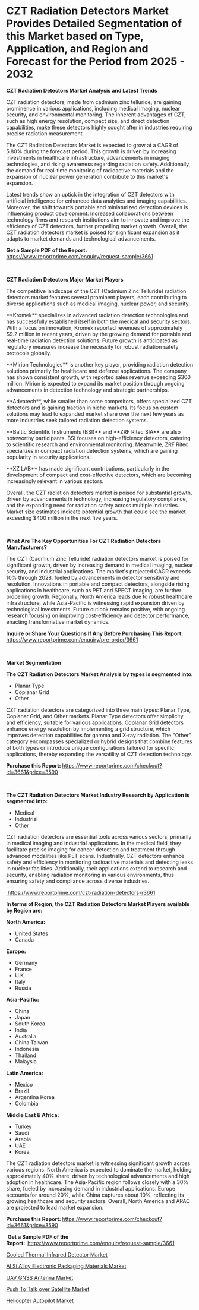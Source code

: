 <p><h1>CZT Radiation Detectors Market Provides Detailed Segmentation of this Market based on Type, Application, and Region and Forecast for the Period from 2025 - 2032</h1></p><p><strong>CZT Radiation Detectors Market Analysis and Latest Trends</strong></p>
<p><p>CZT radiation detectors, made from cadmium zinc telluride, are gaining prominence in various applications, including medical imaging, nuclear security, and environmental monitoring. The inherent advantages of CZT, such as high energy resolution, compact size, and direct detection capabilities, make these detectors highly sought after in industries requiring precise radiation measurement.</p><p>The CZT Radiation Detectors Market is expected to grow at a CAGR of 5.80% during the forecast period. This growth is driven by increasing investments in healthcare infrastructure, advancements in imaging technologies, and rising awareness regarding radiation safety. Additionally, the demand for real-time monitoring of radioactive materials and the expansion of nuclear power generation contribute to this market's expansion.</p><p>Latest trends show an uptick in the integration of CZT detectors with artificial intelligence for enhanced data analytics and imaging capabilities. Moreover, the shift towards portable and miniaturized detection devices is influencing product development. Increased collaborations between technology firms and research institutions aim to innovate and improve the efficiency of CZT detectors, further propelling market growth. Overall, the CZT radiation detectors market is poised for significant expansion as it adapts to market demands and technological advancements.</p></p>
<p><strong>Get a Sample PDF of the Report:&nbsp;</strong> <a href="https://www.reportprime.com/enquiry/request-sample/3661?utm_campaign=2113&utm_medium=2&utm_source=Github&utm_content=ia&utm_term=18032025&utm_id=czt-radiation-detectors">https://www.reportprime.com/enquiry/request-sample/3661</a></p>
<p>&nbsp;</p>
<p><strong>CZT Radiation Detectors Major Market Players</strong></p>
<p><p>The competitive landscape of the CZT (Cadmium Zinc Telluride) radiation detectors market features several prominent players, each contributing to diverse applications such as medical imaging, nuclear power, and security.</p><p>**Kromek** specializes in advanced radiation detection technologies and has successfully established itself in both the medical and security sectors. With a focus on innovation, Kromek reported revenues of approximately $9.2 million in recent years, driven by the growing demand for portable and real-time radiation detection solutions. Future growth is anticipated as regulatory measures increase the necessity for robust radiation safety protocols globally.</p><p>**Mirion Technologies** is another key player, providing radiation detection solutions primarily for healthcare and defense applications. The company has shown consistent growth, with reported sales revenue exceeding $300 million. Mirion is expected to expand its market position through ongoing advancements in detection technology and strategic partnerships.</p><p>**Advatech**, while smaller than some competitors, offers specialized CZT detectors and is gaining traction in niche markets. Its focus on custom solutions may lead to expanded market share over the next few years as more industries seek tailored radiation detection systems.</p><p>**Baltic Scientific Instruments (BSI)** and **ZRF Ritec SIA** are also noteworthy participants. BSI focuses on high-efficiency detectors, catering to scientific research and environmental monitoring. Meanwhile, ZRF Ritec specializes in compact radiation detection systems, which are gaining popularity in security applications.</p><p>**XZ LAB** has made significant contributions, particularly in the development of compact and cost-effective detectors, which are becoming increasingly relevant in various sectors.</p><p>Overall, the CZT radiation detectors market is poised for substantial growth, driven by advancements in technology, increasing regulatory compliance, and the expanding need for radiation safety across multiple industries. Market size estimates indicate potential growth that could see the market exceeding $400 million in the next five years.</p></p>
<p>&nbsp;</p>
<p><strong>What Are The Key Opportunities For CZT Radiation Detectors Manufacturers?</strong></p>
<p><p>The CZT (Cadmium Zinc Telluride) radiation detectors market is poised for significant growth, driven by increasing demand in medical imaging, nuclear security, and industrial applications. The market's projected CAGR exceeds 10% through 2028, fueled by advancements in detector sensitivity and resolution. Innovations in portable and compact detectors, alongside rising applications in healthcare, such as PET and SPECT imaging, are further propelling growth. Regionally, North America leads due to robust healthcare infrastructure, while Asia-Pacific is witnessing rapid expansion driven by technological investments. Future outlook remains positive, with ongoing research focusing on improving cost-efficiency and detector performance, enacting transformative market dynamics.</p></p>
<p><strong>Inquire or Share Your Questions If Any Before Purchasing This Report:</strong> <a href="https://www.reportprime.com/enquiry/pre-order/3661?utm_campaign=2113&utm_medium=2&utm_source=Github&utm_content=ia&utm_term=18032025&utm_id=czt-radiation-detectors">https://www.reportprime.com/enquiry/pre-order/3661</a></p>
<p>&nbsp;</p>
<p><strong>Market Segmentation</strong></p>
<p><strong>The CZT Radiation Detectors Market Analysis by types is segmented into:</strong></p>
<p><ul><li>Planar Type</li><li>Coplanar Grid</li><li>Other</li></ul></p>
<p><p>CZT radiation detectors are categorized into three main types: Planar Type, Coplanar Grid, and Other markets. Planar Type detectors offer simplicity and efficiency, suitable for various applications. Coplanar Grid detectors enhance energy resolution by implementing a grid structure, which improves detection capabilities for gamma and X-ray radiation. The "Other" category encompasses specialized or hybrid designs that combine features of both types or introduce unique configurations tailored for specific applications, thereby expanding the versatility of CZT detection technology.</p></p>
<p><strong>Purchase this Report:&nbsp;</strong><a href="https://www.reportprime.com/checkout?id=3661&price=3590&utm_campaign=2113&utm_medium=2&utm_source=Github&utm_content=ia&utm_term=18032025&utm_id=czt-radiation-detectors">https://www.reportprime.com/checkout?id=3661&price=3590</a></p>
<p>&nbsp;</p>
<p><strong>The CZT Radiation Detectors Market Industry Research by Application is segmented into:</strong></p>
<p><ul><li>Medical</li><li>Industrial</li><li>Other</li></ul></p>
<p><p>CZT radiation detectors are essential tools across various sectors, primarily in medical imaging and industrial applications. In the medical field, they facilitate precise imaging for cancer detection and treatment through advanced modalities like PET scans. Industrially, CZT detectors enhance safety and efficiency in monitoring radioactive materials and detecting leaks in nuclear facilities. Additionally, their applications extend to research and security, enabling radiation monitoring in various environments, thus ensuring safety and compliance across diverse industries.</p></p>
<p><a href="https://www.reportprime.com/czt-radiation-detectors-r3661?utm_campaign=2113&utm_medium=2&utm_source=Github&utm_content=ia&utm_term=18032025&utm_id=czt-radiation-detectors">&nbsp;https://www.reportprime.com/czt-radiation-detectors-r3661</a></p>
<p><strong>In terms of Region, the CZT Radiation Detectors Market Players available by Region are:</strong></p>
<p>
    <p> <strong> North America: </strong>
        <ul>
            <li>United States</li>
            <li>Canada</li>
        </ul>
        </p> 
    <p> <strong> Europe: </strong>
        <ul>
            <li>Germany</li>
            <li>France</li>
            <li>U.K.</li>
            <li>Italy</li>
            <li>Russia</li>
        </ul>
        </p> 
    <p> <strong> Asia-Pacific: </strong>
        <ul>
            <li>China</li>
            <li>Japan</li>
            <li>South Korea</li>
            <li>India</li>
            <li>Australia</li>
            <li>China Taiwan</li>
            <li>Indonesia</li>
            <li>Thailand</li>
            <li>Malaysia</li>
        </ul>
        </p> 
    <p> <strong> Latin America: </strong>
        <ul>
            <li>Mexico</li>
            <li>Brazil</li>
            <li>Argentina Korea</li>
            <li>Colombia</li>
        </ul>
        </p> 
    <p> <strong> Middle East & Africa: </strong>
        <ul>
            <li>Turkey</li>
            <li>Saudi</li>
            <li>Arabia</li>
            <li>UAE</li>
            <li>Korea</li>
        </ul>
    </p>
    </p>
<p><p>The CZT radiation detectors market is witnessing significant growth across various regions. North America is expected to dominate the market, holding approximately 40% share, driven by technological advancements and high adoption in healthcare. The Asia-Pacific region follows closely with a 30% share, fueled by increasing demand in industrial applications. Europe accounts for around 20%, while China captures about 10%, reflecting its growing healthcare and security sectors. Overall, North America and APAC are projected to lead market expansion.</p></p>
<p><strong>Purchase this Report: </strong><a href="https://www.reportprime.com/checkout?id=3661&price=3590&utm_campaign=2113&utm_medium=2&utm_source=Github&utm_content=ia&utm_term=18032025&utm_id=czt-radiation-detectors">https://www.reportprime.com/checkout?id=3661&price=3590</a></p>
<p>&nbsp;<strong>Get a Sample PDF of the Report:&nbsp;&nbsp;</strong><a href="https://www.reportprime.com/enquiry/request-sample/3661?utm_campaign=2113&utm_medium=2&utm_source=Github&utm_content=ia&utm_term=18032025&utm_id=czt-radiation-detectors">https://www.reportprime.com/enquiry/request-sample/3661</a></p>
<p><strong></strong></p>
<p><p><a href="https://github.com/elroddrewspm/Market-Research-Report-List-1/blob/main/cooled-thermal-infrared-detector-market.md?utm_campaign=2113&utm_medium=2&utm_source=Github&utm_content=ia&utm_term=18032025&utm_id=czt-radiation-detectors">Cooled Thermal Infrared Detector Market</a></p><p><a href="https://github.com/adelanwkadua/Market-Research-Report-List-1/blob/main/al-si-alloy-electronic-packaging-materials-market.md?utm_campaign=2113&utm_medium=2&utm_source=Github&utm_content=ia&utm_term=18032025&utm_id=czt-radiation-detectors">Al Si Alloy Electronic Packaging Materials Market</a></p><p><a href="https://github.com/mokeleveisel/Market-Research-Report-List-1/blob/main/uav-gnss-antenna-market.md?utm_campaign=2113&utm_medium=2&utm_source=Github&utm_content=ia&utm_term=18032025&utm_id=czt-radiation-detectors">UAV GNSS Antenna Market</a></p><p><a href="https://github.com/baheraennika/Market-Research-Report-List-1/blob/main/push-to-talk-over-satellite-market.md?utm_campaign=2113&utm_medium=2&utm_source=Github&utm_content=ia&utm_term=18032025&utm_id=czt-radiation-detectors">Push To Talk over Satellite Market</a></p><p><a href="https://github.com/abidomamen/Market-Research-Report-List-1/blob/main/helicopter-autopilot-market.md?utm_campaign=2113&utm_medium=2&utm_source=Github&utm_content=ia&utm_term=18032025&utm_id=czt-radiation-detectors">Helicopter Autopilot Market</a></p></p>